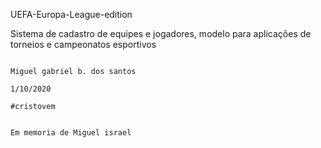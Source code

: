 
UEFA-Europa-League-edition

Sistema de cadastro de equipes e jogadores, modelo para aplicações de torneios e campeonatos esportivos



                                                                                                      Miguel gabriel b. dos santos
                                                                                                      1/10/2020
                                                                                                      #cristovem
                                                                                                      
                                                                                                      Em memoria de Miguel israel

